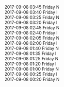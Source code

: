 2017-09-08 03:45 Friday  N  
2017-09-08 03:40 Friday  I  
2017-09-08 03:25 Friday  N  
2017-09-08 03:20 Friday  I  
2017-09-08 02:45 Friday  N  
2017-09-08 02:40 Friday  I  
2017-09-08 02:05 Friday  N  
2017-09-08 02:00 Friday  I  
2017-09-08 01:40 Friday  N  
2017-09-08 01:35 Friday  I  
2017-09-08 01:25 Friday  N  
2017-09-08 01:20 Friday  I  
2017-09-08 01:00 Friday  N  
2017-09-08 00:25 Friday  I  
2017-09-08 00:20 Friday  N  
